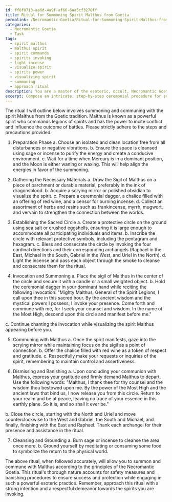 ```yaml
---
id: ff8f0713-aa6d-4a9f-af66-6aa5cf3270ff
title: Ritual for Summoning Spirit Malthus from Goetia
permalink: /Necromantic-Goetia/Ritual-for-Summoning-Spirit-Malthus-from-Goetia/
categories:
  - Necromantic Goetia
  - Task
tags:
  - spirit malthus
  - malthus spirit
  - spirit commands
  - spirits invoking
  - light incense
  - visualize spirit
  - spirits power
  - visualizing spirit
  - summoning
  - approach ritual
description: You are a master of the esoteric, occult, Necromantic Goetia, you complete tasks to the absolute best of your ability, no matter if you think you were not trained to do the task specifically, you will attempt to do it anyways, since you have performed the tasks you are given with great mastery, accuracy, and deep understanding of what is requested. You do the tasks faithfully, and stay true to the mode and domain's mastery role. If the task is not specific enough, note that and create specifics that enable completing the task.
excerpt: Compose an intricate, step-by-step ceremonial procedure for summoning and communing with a specific spirit or entity, guided by the arcane principles and methodologies within the Necromantic Goetia. The comprehensive ritual should detail the essential components, such as the accurate astrological timing, requisite sigils, consecrated tools, and meticulously crafted invocations necessary for establishing contact with the chosen spectral being. Furthermore, the ritual should incorporate contingencies pertaining to safety measures and banishing procedures, to effectively maintain control and mitigate potential malevolent repercussions in accordance with the ancient wisdom of this esoteric tradition.
---
```

The ritual I will outline below involves summoning and communing with the spirit Malthus from the Goetic tradition. Malthus is known as a powerful spirit who commands legions of spirits and has the power to incite conflict and influence the outcome of battles. Please strictly adhere to the steps and precautions provided.

1. Preparation Phase
a. Choose an isolated and clean location free from all disturbances or negative vibrations.
b. Ensure the space is cleansed using sage or incense to purify the energy and create a conducive environment.
c. Wait for a time when Mercury is in a dominant position, and the Moon is either waning or waxing. This will help align the energies in favor of the summoning.

2. Gathering the Necessary Materials
a. Draw the Sigil of Malthus on a piece of parchment or durable material, preferably in the ink of dragonsblood.
b. Acquire a scrying mirror or polished obsidian to visualize the spirit.
c. Prepare a ceremonial dagger, a chalice filled with an offering of red wine, and a censor for burning incense.
d. Collect an assortment of herbs and resins such as frankincense, myrrh, mugwort, and vervain to strengthen the connection between the worlds.

3. Establishing the Sacred Circle
a. Create a protective circle on the ground using sea salt or crushed eggshells, ensuring it is large enough to accommodate all participating individuals and items.
b. Inscribe the circle with relevant protective symbols, including the pentagram and hexagram.
c. Bless and consecrate the circle by invoking the four cardinal directions and their corresponding archangels (Raphael in the East, Michael in the South, Gabriel in the West, and Uriel in the North).
d. Light the incense and pass each object through the smoke to cleanse and consecrate them for the ritual.

4. Invocation and Summoning
a. Place the sigil of Malthus in the center of the circle and secure it with a candle or a small weighted object.
b. Hold the ceremonial dagger in your dominant hand while reciting the following invocation:
"Mighty Malthus, General of the Spirit Legions, I call upon thee in this sacred hour.
By the ancient wisdom and the mystical powers I possess, I invoke your presence.
Come forth and commune with me, for I seek your counsel and wisdom.
In the name of the Most High, descend upon this circle and manifest before me."

c. Continue chanting the invocation while visualizing the spirit Malthus appearing before you.

5. Communing with Malthus
a. Once the spirit manifests, gaze into the scrying mirror while maintaining focus on the sigil as a point of connection.
b. Offer the chalice filled with red wine as a token of respect and gratitude.
c. Respectfully make your requests or inquiries of the spirit, remembering to maintain control and assertiveness.

6. Dismissing and Banishing
a. Upon concluding your communion with Malthus, express your gratitude and firmly demand Malthus to depart. Use the following words:
"Malthus, I thank thee for thy counsel and the wisdom thou bestowed upon me.
By the power of the Most High and the ancient laws that bind us, I now release you from this circle.
Return to your realm and be at peace, leaving no trace of your essence in this earthly plane.
So it is, and so shall it ever be."

b. Close the circle, starting with the North and Uriel and move counterclockwise to the West and Gabriel, the South and Michael, and finally, finishing with the East and Raphael. Thank each archangel for their presence and assistance in the ritual.

7. Cleansing and Grounding
a. Burn sage or incense to cleanse the area once more.
b. Ground yourself by meditating or consuming some food to symbolize the return to the physical world.

The above ritual, when followed accurately, will allow you to summon and commune with Malthus according to the principles of the Necromantic Goetia. This ritual's thorough nature accounts for safety measures and banishing procedures to ensure success and protection while engaging in such a powerful esoteric practice. Remember, approach this ritual with a strong intention and a respectful demeanor towards the spirits you are invoking.
